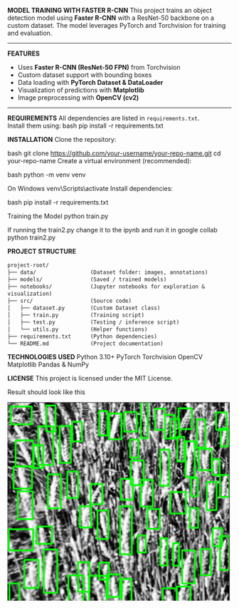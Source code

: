 **MODEL TRAINING WITH FASTER R-CNN**
This project trains an object detection model using **Faster R-CNN** with a ResNet-50 backbone on a custom dataset. The model leverages PyTorch and Torchvision for training and evaluation.

---

**FEATURES**
- Uses **Faster R-CNN (ResNet-50 FPN)** from Torchvision
- Custom dataset support with bounding boxes
- Data loading with **PyTorch Dataset & DataLoader**
- Visualization of predictions with **Matplotlib**
- Image preprocessing with **OpenCV (cv2)**

---

**REQUIREMENTS**
All dependencies are listed in `requirements.txt`.  
Install them using:
bash
pip install -r requirements.txt

**INSTALLATION**
Clone the repository:

bash
git clone https://github.com/your-username/your-repo-name.git
cd your-repo-name
Create a virtual environment (recommended):

bash
python -m venv venv

On Windows
venv\Scripts\activate
Install dependencies:

bash
pip install -r requirements.txt

Training the Model
python train.py

If running the train2.py change it to the ipynb and run it in google collab
python train2.py

**PROJECT STRUCTURE**
```text
project-root/
├── data/                 (Dataset folder: images, annotations)
├── models/               (Saved / trained models)
├── notebooks/            (Jupyter notebooks for exploration & visualization)
├── src/                  (Source code)
│   ├── dataset.py        (Custom Dataset class)
│   ├── train.py          (Training script)
│   ├── test.py           (Testing / inference script)
│   └── utils.py          (Helper functions)
├── requirements.txt      (Python dependencies)
└── README.md             (Project documentation)
```

**TECHNOLOGIES USED**
Python 3.10+
PyTorch
Torchvision
OpenCV
Matplotlib
Pandas & NumPy

**LICENSE**
This project is licensed under the MIT License.

Result should look like this 


![Sample Wheat Image](images/readme.png)


